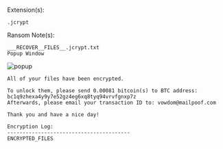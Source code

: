 Extension(s): 
```
.jcrypt
```
Ransom Note(s): 
```
___RECOVER__FILES__.jcrypt.txt
Popup Window
```
![popup](https://github.com/user-attachments/assets/80913085-1db8-4b9f-aeca-cab06028bf41)
```
All of your files have been encrypted.

To unlock them, please send 0.00081 bitcoin(s) to BTC address: bc1q9zhexa4y9y7e52gz4eg6xq8tyq94vrvfgnxp7z
Afterwards, please email your transaction ID to: vowdom@mailpoof.com

Thank you and have a nice day!

Encryption Log:
----------------------------------------
ENCRYPTED_FILES
```
